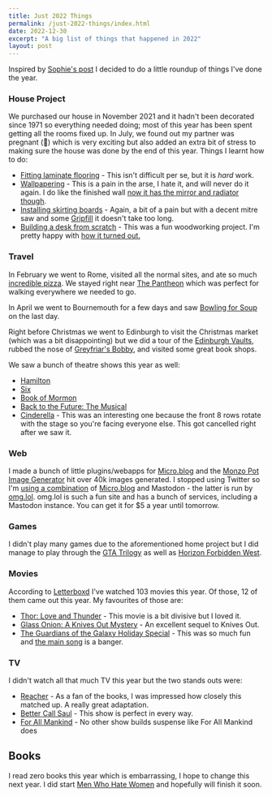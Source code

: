 ```yaml
---
title: Just 2022 Things
permalink: /just-2022-things/index.html
date: 2022-12-30
excerpt: "A big list of things that happened in 2022"
layout: post
---
```


Inspired by [Sophie's post](https://localghost.dev/blog/2022-the-year-in-lists/) I decided to do a little roundup of things I've done the year.

### House Project

We purchased our house in November 2021 and it hadn't been decorated since 1971 so everything needed doing; most of this year has been spent getting all the rooms fixed up. In July, we found out my partner was pregnant (🎉) which is very exciting but also added an extra bit of stress to making sure the house was done by the end of this year. Things I learnt how to do:

- [Fitting laminate flooring](https://toot.rknight.me/2022/11/06/its-finally-finished.html) - This isn't difficult per se, but it is _hard_ work.
- [Wallpapering](https://toot.rknight.me/2022/08/07/my-first-and.html) - This is a pain in the arse, I hate it, and will never do it again. I do like the finished wall [now it has the mirror and radiator though](https://toot.rknight.me/2022/12/27/final-floor-in.html).
- [Installing skirting boards](https://toot.rknight.me/2022/11/24/in-better-news.html) - Again, a bit of a pain but with a decent mitre saw and some [Gripfill](https://trade.evo-stik.co.uk/products/grab-adhesives/gripfill) it doesn't take too long.
- [Building a desk from scratch](https://toot.rknight.me/2022/04/06/im-like-ron.html) - This was a fun woodworking project. I'm pretty happy with [how it turned out.](https://toot.rknight.me/2022/04/22/i-heard-were.html)

### Travel

In February we went to Rome, visited all the normal sites, and ate so much [incredible pizza](https://toot.rknight.me/2022/02/24/pizza.html). We stayed right near [The Pantheon](https://en.wikipedia.org/wiki/Pantheon,_Rome) which was perfect for walking everywhere we needed to go.

In April we went to Bournemouth for a few days and saw [Bowling for Soup](https://en.wikipedia.org/wiki/Bowling_for_Soup) on the last day.

Right before Christmas we went to Edinburgh to visit the Christmas market (which was a bit disappointing) but we did a tour of the [Edinburgh Vaults](https://en.wikipedia.org/wiki/Edinburgh_Vaults), rubbed the nose of [Greyfriar's Bobby](https://toot.rknight.me/2022/12/19/edinburgh-day.html), and visited some great book shops.

We saw a bunch of theatre shows this year as well:

- [Hamilton](https://www.hamiltonwestendshop.com)
- [Six](https://www.sixthemusical.com)
- [Book of Mormon](https://thebookofmormonmusical.com/london/?utm_source=search&utm_medium=google&campaign_id=17961066709&adset_id=&ad_id=&gclid=Cj0KCQiAtbqdBhDvARIsAGYnXBPs12fWJd3GhcOAKGkJVZVY33b3MIfGN8yz0HqLDzKh0NCaommr2GQaAgAPEALw_wcB)
- [Back to the Future: The Musical](https://www.backtothefuturemusical.com)
- [Cinderella](<https://en.wikipedia.org/wiki/Cinderella_(Lloyd_Webber_musical)>) - This was an interesting one because the front 8 rows rotate with the stage so you're facing everyone else. This got cancelled right after we saw it.

### Web

I made a bunch of little plugins/webapps for [Micro.blog](https://mbtools.rknight.me) and the [Monzo Pot Image Generator](https://potimages.rknight.me) hit over 40k images generated. I stopped using Twitter so I'm [using a combination](https://rknight.me/two-social-networks-in-this-economy/) of [Micro.blog](https://micro.blog) and Mastodon - the latter is run by [omg.lol](https://home.omg.lol/referred-by/robb). omg.lol is such a fun site and has a bunch of services, including a Mastodon instance. You can get it for $5 a year until tomorrow.

### Games

I didn't play many games due to the aforementioned home project but I did manage to play through the [GTA Trilogy](https://store.rockstargames.com/game/buy-grand-theft-auto-the-trilogy-the-definitive-edition) as well as [Horizon Forbidden West](https://www.playstation.com/en-gb/games/horizon-forbidden-west/).

### Movies

According to [Letterboxd](https://letterboxd.com/rknightuk/films/diary/for/2022/) I've watched 103 movies this year. Of those, 12 of them came out this year. My favourites of those are:

- [Thor: Love and Thunder](https://letterboxd.com/rknightuk/film/thor-love-and-thunder/1/) - This movie is a bit divisive but I loved it.
- [Glass Onion: A Knives Out Mystery](https://letterboxd.com/rknightuk/film/glass-onion-a-knives-out-mystery/) - An excellent sequel to Knives Out.
- [The Guardians of the Galaxy Holiday Special](https://letterboxd.com/rknightuk/film/the-guardians-of-the-galaxy-holiday-special/) - This was so much fun and [the main song](https://www.youtube.com/watch?v=-E1ULv6LcOk) is a banger.

### TV

I didn't watch all that much TV this year but the two stands outs were:

- [Reacher](https://toot.rknight.me/2022/07/14/finished-the-first.html) -  As a fan of the books, I was impressed how closely this matched up. A really great adaptation.
- [Better Call Saul](https://toot.rknight.me/2022/08/16/cant-believe-better.html) - This show is perfect in every way.
- [For All Mankind](https://toot.rknight.me/2022/09/09/for-all-mankind.html) - No other show builds suspense like For All Mankind does

## Books

I read zero books this year which is embarrassing, I hope to change this next year. I did start [Men Who Hate Women](https://micro.blog/books/9781728236254) and hopefully will finish it soon.